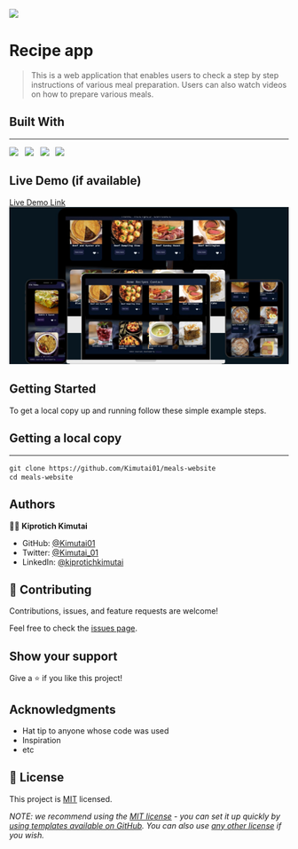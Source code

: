 ![](https://img.shields.io/badge/Kiprotich-kimutai-yellow?labelColor=blue)&nbsp;

# Recipe app

> This is a web application that enables users to check a step by step instructions of various meal preparation. Users can also watch videos on how to prepare various meals.

## Built With

---

![](https://img.shields.io/badge/Github-black)&nbsp;&nbsp;&nbsp;![](https://img.shields.io/badge/JavaScript-green)&nbsp;&nbsp;&nbsp;![](https://img.shields.io/badge/HTML-orange)&nbsp;&nbsp;&nbsp;![](https://img.shields.io/badge/CSS-Yellow)

## Live Demo (if available)

[Live Demo Link](https://livedemo.com)
![screenshot](./des.jpg)

## Getting Started

To get a local copy up and running follow these simple example steps.

## Getting a local copy

---

```
git clone https://github.com/Kimutai01/meals-website
cd meals-website
```

## Authors

👤👤 **Kiprotich Kimutai**

- GitHub: [@Kimutai01](https://github.com/Kimutai01)
- Twitter: [@Kimutai_01](https://twitter.com/Kimutai_01?s=09)
- LinkedIn: [@kiprotichkimutai](https://www.linkedin.com/m/in/kimutai-kiprotich-1b5045216)

## 🤝 Contributing

Contributions, issues, and feature requests are welcome!

Feel free to check the [issues page](../../issues/).

## Show your support

Give a ⭐️ if you like this project!

## Acknowledgments

- Hat tip to anyone whose code was used
- Inspiration
- etc

## 📝 License

This project is [MIT](./LICENSE) licensed.

_NOTE: we recommend using the [MIT license](https://choosealicense.com/licenses/mit/) - you can set it up quickly by [using templates available on GitHub](https://docs.github.com/en/communities/setting-up-your-project-for-healthy-contributions/adding-a-license-to-a-repository). You can also use [any other license](https://choosealicense.com/licenses/) if you wish._
